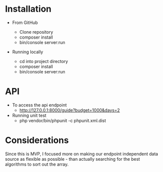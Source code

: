 Installation
========================
* From GitHub
    * Clone repository 
    * composer install
    * bin/console server:run
    
* Running locally
    * cd into project directory
    * composer install
    * bin/console server:run

API
=======================
* To access the api endpoint
    * http://127.0.0.1:8000/guide?budget=1000&days=2
* Running unit test
    * php vendor/bin/phpunit -c phpunit.xml.dist
    
Considerations
=======================
Since this is MVP, I focused more on making our endpoint independent
data source as flexible as possible - than actually searching for the best algorithms to sort
out the array.
